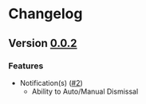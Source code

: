 # Changelog

## Version [0.0.2](https://github.com/chiefpansancolt/stimulus-tailwind-components/releases/tag/0.0.2)

### Features

- Notification(s) ([#2](https://github.com/chiefpansancolt/stimulus-tailwind-components/issues/2))
  - Ability to Auto/Manual Dismissal
